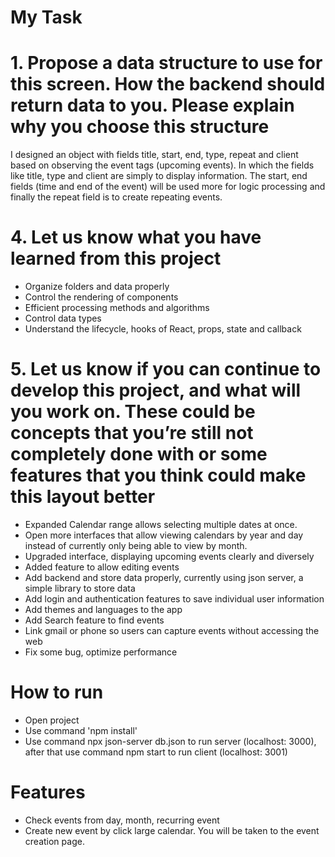 # My Task
# 1. Propose a data structure to use for this screen. How the backend should return data to you. Please explain why you choose this structure
I designed an object with fields title, start, end, type, repeat and client based on observing the event tags (upcoming events). In which the fields like title, type and client are simply to display information. The start, end fields (time and end of the event) will be used more for logic processing and finally the repeat field is to create repeating events.
# 4. Let us know what you have learned from this project
- Organize folders and data properly
- Control the rendering of components
- Efficient processing methods and algorithms
- Control data types
- Understand the lifecycle, hooks of React, props, state and callback
# 5. Let us know if you can continue to develop this project, and what will you work on. These could be concepts that you’re still not completely done with or some features that you think could make this layout better
- Expanded Calendar range allows selecting multiple dates at once.
- Open more interfaces that allow viewing calendars by year and day instead of currently only being able to view by month.
- Upgraded interface, displaying upcoming events clearly and diversely
- Added feature to allow editing events
- Add backend and store data properly, currently using json server, a simple library to store data
- Add login and authentication features to save individual user information
- Add themes and languages ​​to the app
- Add Search feature to find events
- Link gmail or phone so users can capture events without accessing the web
- Fix some bug, optimize performance

# How to run
- Open project
- Use command 'npm install'
- Use command npx json-server db.json to run server (localhost: 3000), after that use command npm start to run client (localhost: 3001)

# Features
- Check events from day, month, recurring event
- Create new event by click large calendar. You will be taken to the event creation page.
